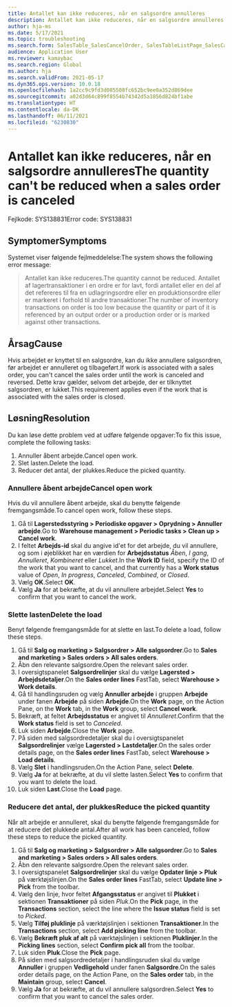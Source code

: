 ```yaml
---
title: Antallet kan ikke reduceres, når en salgsordre annulleres
description: Antallet kan ikke reduceres, når en salgsordre annulleres.
author: hja-ms
ms.date: 5/17/2021
ms.topic: troubleshooting
ms.search.form: SalesTable_SalesCancelOrder, SalesTableListPage_SalesCancelOrder
audience: Application User
ms.reviewer: kamaybac
ms.search.region: Global
ms.author: hja
ms.search.validFrom: 2021-05-17
ms.dyn365.ops.version: 10.0.18
ms.openlocfilehash: 1a2cc9c9fd3d085508fc652bc9ee0a352d869dee
ms.sourcegitcommit: a02d3d64c899f8554b74342d5a1856d824bf1abe
ms.translationtype: HT
ms.contentlocale: da-DK
ms.lasthandoff: 06/11/2021
ms.locfileid: "6230830"
---
```

# <a name="the-quantity-cant-be-reduced-when-a-sales-order-is-canceled"></a><span data-ttu-id="80a6b-103">Antallet kan ikke reduceres, når en salgsordre annulleres</span><span class="sxs-lookup"><span data-stu-id="80a6b-103">The quantity can't be reduced when a sales order is canceled</span></span>

<span data-ttu-id="80a6b-104">Fejlkode: SYS138831</span><span class="sxs-lookup"><span data-stu-id="80a6b-104">Error code: SYS138831</span></span>

## <a name="symptoms"></a><span data-ttu-id="80a6b-105">Symptomer</span><span class="sxs-lookup"><span data-stu-id="80a6b-105">Symptoms</span></span>

<span data-ttu-id="80a6b-106">Systemet viser følgende fejlmeddelelse:</span><span class="sxs-lookup"><span data-stu-id="80a6b-106">The system shows the following error message:</span></span>

> <span data-ttu-id="80a6b-107">Antallet kan ikke reduceres.</span><span class="sxs-lookup"><span data-stu-id="80a6b-107">The quantity cannot be reduced.</span></span> <span data-ttu-id="80a6b-108">Antallet af lagertransaktioner i en ordre er for lavt, fordi antallet eller en del af det refereres til fra en udlagringsordre eller en produktionsordre eller er markeret i forhold til andre transaktioner.</span><span class="sxs-lookup"><span data-stu-id="80a6b-108">The number of inventory transactions on order is too low because the quantity or part of it is referenced by an output order or a production order or is marked against other transactions.</span></span>

## <a name="cause"></a><span data-ttu-id="80a6b-109">Årsag</span><span class="sxs-lookup"><span data-stu-id="80a6b-109">Cause</span></span>

<span data-ttu-id="80a6b-110">Hvis arbejdet er knyttet til en salgsordre, kan du ikke annullere salgsordren, før arbejdet er annulleret og tilbageført.</span><span class="sxs-lookup"><span data-stu-id="80a6b-110">If work is associated with a sales order, you can't cancel the sales order until the work is canceled and reversed.</span></span> <span data-ttu-id="80a6b-111">Dette krav gælder, selvom det arbejde, der er tilknyttet salgsordren, er lukket.</span><span class="sxs-lookup"><span data-stu-id="80a6b-111">This requirement applies even if the work that is associated with the sales order is closed.</span></span>

## <a name="resolution"></a><span data-ttu-id="80a6b-112">Løsning</span><span class="sxs-lookup"><span data-stu-id="80a6b-112">Resolution</span></span>

<span data-ttu-id="80a6b-113">Du kan løse dette problem ved at udføre følgende opgaver:</span><span class="sxs-lookup"><span data-stu-id="80a6b-113">To fix this issue, complete the following tasks:</span></span>

1. <span data-ttu-id="80a6b-114">Annuller åbent arbejde.</span><span class="sxs-lookup"><span data-stu-id="80a6b-114">Cancel open work.</span></span>
1. <span data-ttu-id="80a6b-115">Slet lasten.</span><span class="sxs-lookup"><span data-stu-id="80a6b-115">Delete the load.</span></span>
1. <span data-ttu-id="80a6b-116">Reducer det antal, der plukkes.</span><span class="sxs-lookup"><span data-stu-id="80a6b-116">Reduce the picked quantity.</span></span>

### <a name="cancel-open-work"></a><span data-ttu-id="80a6b-117">Annullere åbent arbejde</span><span class="sxs-lookup"><span data-stu-id="80a6b-117">Cancel open work</span></span>

<span data-ttu-id="80a6b-118">Hvis du vil annullere åbent arbejde, skal du benytte følgende fremgangsmåde.</span><span class="sxs-lookup"><span data-stu-id="80a6b-118">To cancel open work, follow these steps.</span></span>

1. <span data-ttu-id="80a6b-119">Gå til **Lagerstedsstyring \> Periodiske opgaver \> Oprydning \> Annuller arbejde**.</span><span class="sxs-lookup"><span data-stu-id="80a6b-119">Go to **Warehouse management \> Periodic tasks \> Clean up \> Cancel work**.</span></span>
1. <span data-ttu-id="80a6b-120">I feltet **Arbejds-id** skal du angive id'et for det arbejde, du vil annullere, og som i øjeblikket har en værdien for **Arbejdsstatus** *Åben*, *I gang*, *Annulleret*, *Kombineret* eller *Lukket*.</span><span class="sxs-lookup"><span data-stu-id="80a6b-120">In the **Work ID** field, specify the ID of the work that you want to cancel, and that currently has a **Work status** value of *Open*, *In progress*, *Canceled*, *Combined*, or *Closed*.</span></span>
1. <span data-ttu-id="80a6b-121">Vælg **OK**.</span><span class="sxs-lookup"><span data-stu-id="80a6b-121">Select **OK**.</span></span>
1. <span data-ttu-id="80a6b-122">Vælg **Ja** for at bekræfte, at du vil annullere arbejdet.</span><span class="sxs-lookup"><span data-stu-id="80a6b-122">Select **Yes** to confirm that you want to cancel the work.</span></span>

### <a name="delete-the-load"></a><span data-ttu-id="80a6b-123">Slette lasten</span><span class="sxs-lookup"><span data-stu-id="80a6b-123">Delete the load</span></span>

<span data-ttu-id="80a6b-124">Benyt følgende fremgangsmåde for at slette en last.</span><span class="sxs-lookup"><span data-stu-id="80a6b-124">To delete a load, follow these steps.</span></span>

1. <span data-ttu-id="80a6b-125">Gå til **Salg og marketing \> Salgsordrer \> Alle salgsordrer**.</span><span class="sxs-lookup"><span data-stu-id="80a6b-125">Go to **Sales and marketing \> Sales orders \> All sales orders**.</span></span>
1. <span data-ttu-id="80a6b-126">Åbn den relevante salgsordre.</span><span class="sxs-lookup"><span data-stu-id="80a6b-126">Open the relevant sales order.</span></span>
1. <span data-ttu-id="80a6b-127">I oversigtspanelet **Salgsordrelinjer** skal du vælge **Lagersted \> Arbejdsdetaljer**.</span><span class="sxs-lookup"><span data-stu-id="80a6b-127">On the **Sales order lines** FastTab, select **Warehouse \> Work details**.</span></span>
1. <span data-ttu-id="80a6b-128">Gå til handlingsruden og vælg **Annuller arbejde** i gruppen **Arbejde** under fanen **Arbejde** på siden **Arbejde**.</span><span class="sxs-lookup"><span data-stu-id="80a6b-128">On the **Work** page, on the Action Pane, on the **Work** tab, in the **Work** group, select **Cancel work**.</span></span>
1. <span data-ttu-id="80a6b-129">Bekræft, at feltet **Arbejdsstatus** er angivet til *Annulleret*.</span><span class="sxs-lookup"><span data-stu-id="80a6b-129">Confirm that the **Work status** field is set to *Canceled*.</span></span>
1. <span data-ttu-id="80a6b-130">Luk siden **Arbejde**.</span><span class="sxs-lookup"><span data-stu-id="80a6b-130">Close the **Work** page.</span></span>
1. <span data-ttu-id="80a6b-131">På siden med salgsordredetaljer skal du i oversigtspanelet **Salgsordrelinjer** vælge **Lagersted \> Lastdetaljer**.</span><span class="sxs-lookup"><span data-stu-id="80a6b-131">On the sales order details page, on the **Sales order lines** FastTab, select **Warehouse \> Load details**.</span></span>
1. <span data-ttu-id="80a6b-132">Vælg **Slet** i handlingsruden.</span><span class="sxs-lookup"><span data-stu-id="80a6b-132">On the Action Pane, select **Delete**.</span></span>
1. <span data-ttu-id="80a6b-133">Vælg **Ja** for at bekræfte, at du vil slette lasten.</span><span class="sxs-lookup"><span data-stu-id="80a6b-133">Select **Yes** to confirm that you want to delete the load.</span></span>
1. <span data-ttu-id="80a6b-134">Luk siden **Last**.</span><span class="sxs-lookup"><span data-stu-id="80a6b-134">Close the **Load** page.</span></span>

### <a name="reduce-the-picked-quantity"></a><span data-ttu-id="80a6b-135">Reducere det antal, der plukkes</span><span class="sxs-lookup"><span data-stu-id="80a6b-135">Reduce the picked quantity</span></span>

<span data-ttu-id="80a6b-136">Når alt arbejde er annulleret, skal du benytte følgende fremgangsmåde for at reducere det plukkede antal.</span><span class="sxs-lookup"><span data-stu-id="80a6b-136">After all work has been canceled, follow these steps to reduce the picked quantity.</span></span>

1. <span data-ttu-id="80a6b-137">Gå til **Salg og marketing \> Salgsordrer \> Alle salgsordrer**.</span><span class="sxs-lookup"><span data-stu-id="80a6b-137">Go to **Sales and marketing \> Sales orders \> All sales orders**.</span></span>
1. <span data-ttu-id="80a6b-138">Åbn den relevante salgsordre.</span><span class="sxs-lookup"><span data-stu-id="80a6b-138">Open the relevant sales order.</span></span>
1. <span data-ttu-id="80a6b-139">I oversigtspanelet **Salgsordrelinjer** skal du vælge **Opdater linje \> Pluk** på værktøjslinjen.</span><span class="sxs-lookup"><span data-stu-id="80a6b-139">On the **Sales order lines** FastTab, select **Update line \> Pick** from the toolbar.</span></span>
1. <span data-ttu-id="80a6b-140">Vælg den linje, hvor feltet **Afgangsstatus** er angivet til **Plukket** i sektionen **Transaktioner** på siden *Pluk*.</span><span class="sxs-lookup"><span data-stu-id="80a6b-140">On the **Pick** page, in the **Transactions** section, select the line where the **Issue status** field is set to *Picked*.</span></span>
1. <span data-ttu-id="80a6b-141">Vælg **Tilføj pluklinje** på værktøjslinjen i sektionen **Transaktioner**.</span><span class="sxs-lookup"><span data-stu-id="80a6b-141">In the **Transactions** section, select **Add picking line** from the toolbar.</span></span>
1. <span data-ttu-id="80a6b-142">Vælg **Bekræft pluk af alt** på værktøjslinjen i sektionen **Pluklinjer**.</span><span class="sxs-lookup"><span data-stu-id="80a6b-142">In the **Picking lines** section, select **Confirm pick all** from the toolbar.</span></span>
1. <span data-ttu-id="80a6b-143">Luk siden **Pluk**.</span><span class="sxs-lookup"><span data-stu-id="80a6b-143">Close the **Pick** page.</span></span>
1. <span data-ttu-id="80a6b-144">På siden med salgsordredetaljer i handlingsruden skal du vælge **Annuller** i gruppen **Vedligehold** under fanen **Salgsordre**.</span><span class="sxs-lookup"><span data-stu-id="80a6b-144">On the sales order details page, on the Action Pane, on the **Sales order** tab, in the **Maintain** group, select **Cancel**.</span></span>
1. <span data-ttu-id="80a6b-145">Vælg **Ja** for at bekræfte, at du vil annullere salgsordren.</span><span class="sxs-lookup"><span data-stu-id="80a6b-145">Select **Yes** to confirm that you want to cancel the sales order.</span></span>
